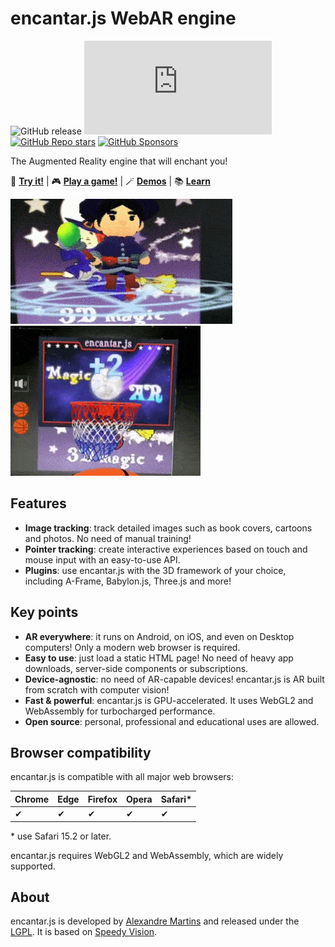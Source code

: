 # encantar.js WebAR engine

![GitHub release](https://img.shields.io/github/v/release/alemart/encantar-js) ![GitHub file size](https://img.shields.io/github/size/alemart/encantar-js/dist/encantar.min.js?branch=master&label=minified%20js) [![GitHub Repo stars](https://img.shields.io/github/stars/alemart/encantar-js?logo=github)](https://github.com/alemart/encantar-js/stargazers) [![GitHub Sponsors](https://img.shields.io/github/sponsors/alemart?logo=github)](https://github.com/sponsors/alemart/)

The Augmented Reality engine that will enchant you!

:star2: **[Try it!](https://encantar.dev/demos/hello-three/poster.html)** | :video_game: **[Play a game!](https://encantar.dev/demos/basketball/poster.html)** | :magic_wand: **[Demos](https://encantar.dev/demos/)** | :books: **[Learn](https://encantar.dev/)**

[![Demo](docs/img/mage.gif)](https://encantar.dev/demos/hello-three/poster.html) [![Game](docs/img/basketball.gif)](https://encantar.dev/demos/basketball/poster.html)

## Features

* **Image tracking**: track detailed images such as book covers, cartoons and photos. No need of manual training!
* **Pointer tracking**: create interactive experiences based on touch and mouse input with an easy-to-use API.
* **Plugins**: use encantar.js with the 3D framework of your choice, including A-Frame, Babylon.js, Three.js and more!

## Key points

* **AR everywhere**: it runs on Android, on iOS, and even on Desktop computers! Only a modern web browser is required.
* **Easy to use**: just load a static HTML page! No need of heavy app downloads, server-side components or subscriptions.
* **Device-agnostic**: no need of AR-capable devices! encantar.js is AR built from scratch with computer vision!
* **Fast & powerful**: encantar.js is GPU-accelerated. It uses WebGL2 and WebAssembly for turbocharged performance.
* **Open source**: personal, professional and educational uses are allowed.

## Browser compatibility

encantar.js is compatible with all major web browsers:

| Chrome | Edge | Firefox | Opera | Safari* |
| ------ | ---- | ------- | ----- | ------- |
| ✔      | ✔    | ✔       | ✔     | ✔       |

\* use Safari 15.2 or later.

encantar.js requires WebGL2 and WebAssembly, which are widely supported.

## About

encantar.js is developed by [Alexandre Martins](https://github.com/alemart) and released under the [LGPL](LICENSE.md). It is based on [Speedy Vision](https://github.com/alemart/speedy-vision).
